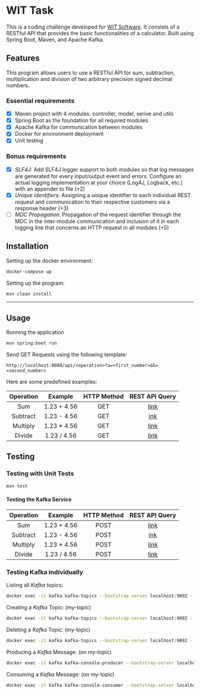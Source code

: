 # WIT Task

This is a coding challenge developed for [WIT Software](https://www.wit-software.com/). It consists of a RESTful API that provides the basic functionalities of a calculator. Built using Spring Boot, Maven, and Apache Kafka.

## Features

This program allows users to use a RESTful API for sum, subtraction, multiplication and division of two arbitrary precision signed decimal numbers.

### Essential requirements
- [x] Maven project with 4 modules: controller, model, serive and utils
- [x] Spring Boot as the foundation for all required modules
- [x] Apache Kafka for communication between modules
- [x] Docker for environment deployment
- [x] Unit testing

### Bonus requirements
- [x] *SLF4J:*  Add SLF4J logger support to both modules so that log messages are generated for every input/output event and errors. Configure an actual logging implementation at your choice (Log4J, Logback, etc.) with an appender to file (+2)
- [x] *Unique identifiers:*  Assigning a unique identifier to each individual REST request and communication to their respective customers via a response header (+3)
- [ ] *MDC Propagation:*  Propagation of the request identifier through the MDC in the inter-module communication and inclusion of it in each logging line that concerns an HTTP request in all modules (+5)

## Installation

Setting up the docker environment:
```bash
docker-compose up
```

Setting up the program:
```bash
mvn clean install
```
---

## Usage

Running the application
```bash
mvn spring:boot run
```

Send GET Requests using the following template:

```
http://localhost:8080/api/<operation>?a=<first_number>&b=<second_number>
```

Here are some predefined examples:

| Operation |   Example   | HTTP Method |                                            REST API Query                                            |
|:---------:|:-----------:|:---------:|:----------------------------------------------------------------------------------------------------:|
|    Sum    | 1.23 + 4.56 |    GET    |      [link](http://localhost:8080/api/sum?a=1.23&b=4.56)      |
|  Subtract | 1.23 - 4.56 |    GET    | [ink](http://localhost:8080/api/subtract?a=1.23&b=4.56) |
|  Multiply | 1.23 * 4.56 |    GET    |      [link](http://localhost:8080/api/multiply?a=1.23&b=4.56)      |
|   Divide  | 1.23 / 4.56 |    GET    |      [link](http://localhost:8080/api/divide?a=1.23&b=4.56)      |

## Testing

### Testing with Unit Tests

```bash
mvn test
```

#### Testing the Kafka Service

| Operation |   Example   | HTTP Method |                                            REST API Query                                            |
|:---------:|:-----------:|:---------:|:----------------------------------------------------------------------------------------------------:|
|    Sum    | 1.23 + 4.56 |    POST    |      [link](http://localhost:8080/api/kafka/send?operation=sum&a=1.23&b=4.56)      |
|  Subtract | 1.23 - 4.56 |    POST    | [ink](http://localhost:8080/api/kafka/send?operation=subtract&a=1.23&b=4.56) |
|  Multiply | 1.23 * 4.56 |    POST    |      [link](http://localhost:8080/api/kafka/send?operation=multiply&a=1.23&b=4.56)      |
|   Divide  | 1.23 / 4.56 |    POST    |      [link](http://localhost:8080/api/kafka/send?operation=divide&a=1.23&b=4.56)      |


### Testing Kafka individually

Listing all *Kafka* topics:
```bash
docker exec -it kafka kafka-topics --bootstrap-server localhost:9092 --list
```

Creating a *Kafka* Topic: (my-topic)
```bash
docker exec -it kafka kafka-topics --bootstrap-server localhost:9092 --create --topic my-topic --partitions 1 --replication-factor 1
```

Deleting a *Kafka* Topic: (my-topic)
```bash
docker exec -it kafka kafka-topics --bootstrap-server localhost:9092 --delete --topic my-topic
```

Producing a *Kafka* Message: (on my-topic)
```bash
docker exec -it kafka kafka-console-producer --bootstrap-server localhost:9092 --topic my-topic
```

Consuming a *Kafka* Message: (on my-topic)
```bash
docker exec -it kafka kafka-console-consumer --bootstrap-server localhost:9092 --topic my-topic --from-beginning
```
